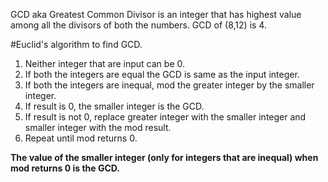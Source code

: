 GCD aka Greatest Common Divisor is an integer that has highest value among all the divisors of both the numbers. GCD of (8,12) is 4.

#Euclid's algorithm to find GCD.

1. Neither integer that are input can be 0.
2. If both the integers are equal the GCD is same as the input integer.
3. If both the integers are inequal, mod the greater integer by the smaller integer.
4. If result is 0, the smaller integer is the GCD.
5. If result is not 0, replace greater integer with the smaller integer and smaller integer with the mod result.
6. Repeat until mod returns 0. 

**The value of the smaller integer (only for integers that are inequal) when mod returns 0 is the GCD.**
